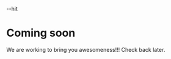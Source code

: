 






--hit<enter>

















# Coming soon

We are working to bring you awesomeness!!! Check back later.
